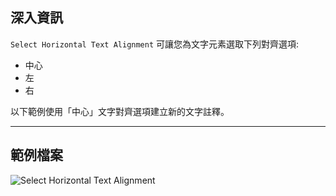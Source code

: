 ## 深入資訊
`Select Horizontal Text Alignment` 可讓您為文字元素選取下列對齊選項:
- 中心
- 左
- 右

以下範例使用「中心」文字對齊選項建立新的文字註釋。
___
## 範例檔案

![Select Horizontal Text Alignment](./DSRevitNodesUI.HorizontalAlignment_img.jpg)
